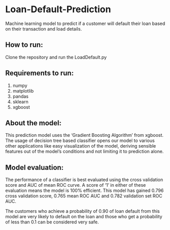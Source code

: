 # Loan-Default-Prediction
Machine learning model to predict if a customer will default their loan based on their transaction and load details.

How to run:
-----------
Clone the repository and run the LoadDefault.py

Requirements to run:
--------------------
1. numpy
2. matplotlib
3. pandas
4. sklearn
5. xgboost

About the model:
----------------
This prediction model uses the ‘Gradient Boosting Algorithm’ from xgboost. The usage of decision tree based classifier opens our model to various other applications like easy visualization of the model, deriving sensible features out of the model’s conditions and not limiting it to prediction alone.

Model evaluation:
-----------------
The performance of a classifier is best evaluated using the cross validation score and AUC of mean ROC curve. A score of ‘1’ in either of these evaluation means the model is 100% efficient. This model has gained 0.796 cross validation score, 0.765 mean ROC AUC and 0.782 validation set ROC AUC.

The customers who achieve a probability of 0.90 of loan default from this model are very likely to default on the loan and those who get a probability of less than 0.1 can be considered very safe.